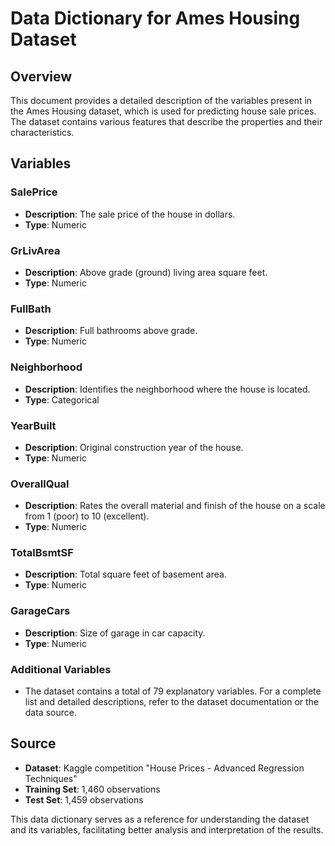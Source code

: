 # Data Dictionary for Ames Housing Dataset

## Overview
This document provides a detailed description of the variables present in the Ames Housing dataset, which is used for predicting house sale prices. The dataset contains various features that describe the properties and their characteristics.

## Variables

### SalePrice
- **Description**: The sale price of the house in dollars.
- **Type**: Numeric

### GrLivArea
- **Description**: Above grade (ground) living area square feet.
- **Type**: Numeric

### FullBath
- **Description**: Full bathrooms above grade.
- **Type**: Numeric

### Neighborhood
- **Description**: Identifies the neighborhood where the house is located.
- **Type**: Categorical

### YearBuilt
- **Description**: Original construction year of the house.
- **Type**: Numeric

### OverallQual
- **Description**: Rates the overall material and finish of the house on a scale from 1 (poor) to 10 (excellent).
- **Type**: Numeric

### TotalBsmtSF
- **Description**: Total square feet of basement area.
- **Type**: Numeric

### GarageCars
- **Description**: Size of garage in car capacity.
- **Type**: Numeric

### Additional Variables
- The dataset contains a total of 79 explanatory variables. For a complete list and detailed descriptions, refer to the dataset documentation or the data source.

## Source
- **Dataset**: Kaggle competition "House Prices - Advanced Regression Techniques"
- **Training Set**: 1,460 observations
- **Test Set**: 1,459 observations

This data dictionary serves as a reference for understanding the dataset and its variables, facilitating better analysis and interpretation of the results.